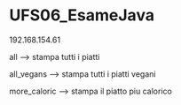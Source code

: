 # UFS06_EsameJava


192.168.154.61


all --> stampa tutti i piatti

all_vegans --> stampa tutti i piatti vegani

more_caloric --> stampa il piatto piu calorico
